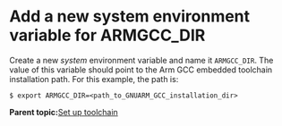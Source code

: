 # Add a new system environment variable for ARMGCC\_DIR

Create a new *system* environment variable and name it `ARMGCC_DIR`. The value of this variable should point to the Arm GCC embedded toolchain installation path. For this example, the path is:

```
$ export ARMGCC_DIR=<path_to_GNUARM_GCC_installation_dir>
```

**Parent topic:**[Set up toolchain](../topics/set_up_toolchain_001.md)

